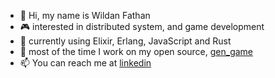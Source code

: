 - 👋 Hi, my name is Wildan Fathan
- 🎮 interested in distributed system, and game development
- 🚀 currently using Elixir, Erlang, JavaScript and Rust
- 🐣 most of the time I work on my open source, [gen_game](https://github.com/f4th4n/gen_game)
- 📫 You can reach me at [linkedin](https://www.linkedin.com/in/wildan-fathan-a44344188/)
